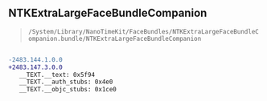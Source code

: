 ## NTKExtraLargeFaceBundleCompanion

> `/System/Library/NanoTimeKit/FaceBundles/NTKExtraLargeFaceBundleCompanion.bundle/NTKExtraLargeFaceBundleCompanion`

```diff

-2483.144.1.0.0
+2483.147.3.0.0
   __TEXT.__text: 0x5f94
   __TEXT.__auth_stubs: 0x4e0
   __TEXT.__objc_stubs: 0x1ce0

```
